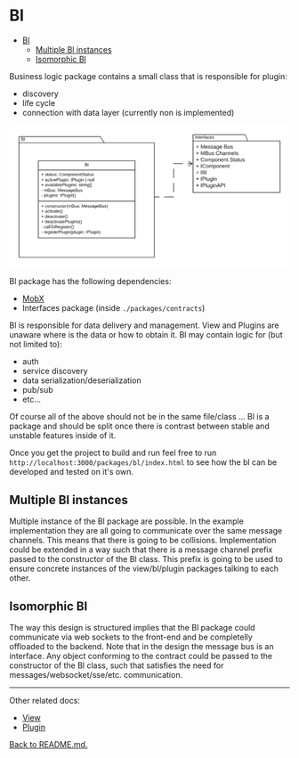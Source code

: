# Bl

- [Bl](#bl)
  - [Multiple Bl instances](#multiple-bl-instances)
  - [Isomorphic Bl](#isomorphic-bl)

Business logic package contains a small class that is responsible for plugin:

- discovery
- life cycle
- connection with data layer (currently non is implemented)

![Figure 3. Bl package](ReactPlugins-Bl.png "Bl package")

Bl package has the following dependencies:

- [MobX](https://www.npmjs.com/package/mobx)
- Interfaces package (inside ```./packages/contracts```)

Bl is responsible for data delivery and management. View and Plugins are unaware where is the data or how to obtain it. Bl may contain logic for (but not limited to):

- auth
- service discovery
- data serialization/deserialization
- pub/sub
- etc...

Of course all of the above should not be in the same file/class ... Bl is a package and should be split once there is contrast between stable and unstable features inside of it.

Once you get the project to build and run feel free to run ```http://localhost:3000/packages/bl/index.html``` to see how the bl can be developed and tested on it's own.

## Multiple Bl instances

Multiple instance of the Bl package are possible. In the example implementation they are all going to communicate over the same message channels. This means that there is going to be collisions. Implementation could be extended in a way such that there is a message channel prefix passed to the constructor of the Bl class. This prefix is going to be used to ensure concrete instances of the view/bl/plugin packages talking to each other.

## Isomorphic Bl

The way this design is structured implies that the Bl package could communicate via web sockets to the front-end and be completelly offloaded to the backend. Note that in the design the message bus is an interface. Any object conforming to the contract could be passed to the constructor of the Bl class, such that satisfies the need for messages/websocket/sse/etc. communication.

---

Other related docs:

- [View](view.md)
- [Plugin](plugin.md)

[Back to README.md.](../README.md)
